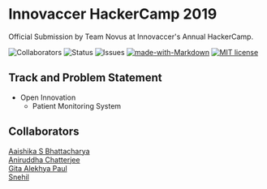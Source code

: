 # Innovaccer HackerCamp 2019

Official Submission by Team Novus at Innovaccer's Annual HackerCamp.

![Collaborators](https://img.shields.io/badge/collaborators-4-red)
![Status](https://img.shields.io/badge/status-complete-green)
![Issues](https://img.shields.io/badge/issues-0-blue)
[![made-with-Markdown](https://img.shields.io/badge/Made%20with-Markdown-1f425f.svg)](http://commonmark.org)
[![MIT license](https://img.shields.io/badge/License-MIT-blue.svg)](https://lbesson.mit-license.org/)

## Track and Problem Statement

- Open Innovation
  - Patient Monitoring System

## Collaborators

[Aaishika S Bhattacharya](https://www.github.com/aaishikasb)  
[Aniruddha Chatterjee](https://www.github.com/ruddha2001)  
[Gita Alekhya Paul](https://www.github.com/gitaalekhyapaul)  
[Snehil](https://www.github.com/sneakySensei)
